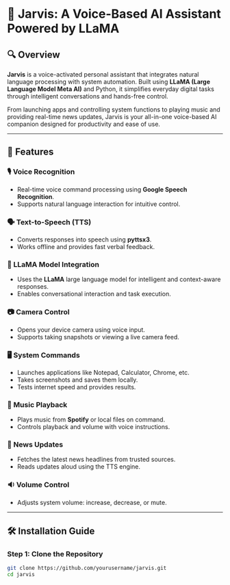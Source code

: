 # 🧠 Jarvis: A Voice-Based AI Assistant Powered by LLaMA

## 🔍 Overview
**Jarvis** is a voice-activated personal assistant that integrates natural language processing with system automation. Built using **LLaMA (Large Language Model Meta AI)** and Python, it simplifies everyday digital tasks through intelligent conversations and hands-free control.

From launching apps and controlling system functions to playing music and providing real-time news updates, Jarvis is your all-in-one voice-based AI companion designed for productivity and ease of use.

---

## 🚀 Features

### 🎙️ Voice Recognition
- Real-time voice command processing using **Google Speech Recognition**.
- Supports natural language interaction for intuitive control.

### 🗣️ Text-to-Speech (TTS)
- Converts responses into speech using **pyttsx3**.
- Works offline and provides fast verbal feedback.

### 🧠 LLaMA Model Integration
- Uses the **LLaMA** large language model for intelligent and context-aware responses.
- Enables conversational interaction and task execution.

### 📷 Camera Control
- Opens your device camera using voice input.
- Supports taking snapshots or viewing a live camera feed.

### 🖥️ System Commands
- Launches applications like Notepad, Calculator, Chrome, etc.
- Takes screenshots and saves them locally.
- Tests internet speed and provides results.

### 🎵 Music Playback
- Plays music from **Spotify** or local files on command.
- Controls playback and volume with voice instructions.

### 📰 News Updates
- Fetches the latest news headlines from trusted sources.
- Reads updates aloud using the TTS engine.

### 🔉 Volume Control
- Adjusts system volume: increase, decrease, or mute.

---

## 🛠️ Installation Guide

### Step 1: Clone the Repository
```bash
git clone https://github.com/yourusername/jarvis.git
cd jarvis
